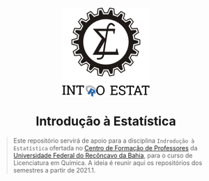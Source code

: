 <p align = "center">
   <img 
        width = "200px"
        align = "center"
        src   = "/img/logo_estat.png"
        alt   = "Estat"
   >
   <h1 align = "center">
      Introdução à Estatística
   </h1>
</p>

> Este repositório servirá de apoio para a disciplina `Indrodução à Estatística` ofertada no [Centro de Formação de Professores](https://www.ufrb.edu.br/cfp/) da [Universidade Federal do Recôncavo da Bahia](https://www.ufrb.edu.br/portal/), para o curso de Licenciatura em Química.
A ideia é reunir aqui os repositórios dos semestres a partir de 2021.1.
